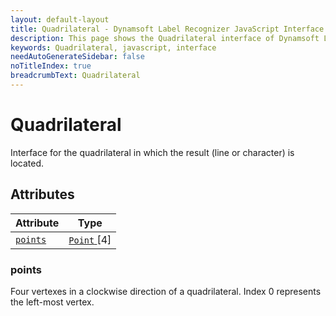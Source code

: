 ```yaml
---
layout: default-layout
title: Quadrilateral - Dynamsoft Label Recognizer JavaScript Interface
description: This page shows the Quadrilateral interface of Dynamsoft Label Recognizer for JavaScript.
keywords: Quadrilateral, javascript, interface
needAutoGenerateSidebar: false
noTitleIndex: true
breadcrumbText: Quadrilateral
---
```


# Quadrilateral

Interface for the quadrilateral in which the result (line or character) is located.

## Attributes

| Attribute | Type |
|---------- | ---- |
| [ `points` ](#points) | [ `Point` ](point.md)[4] |

### points

Four vertexes in a clockwise direction of a quadrilateral. Index 0 represents the left-most vertex. 
